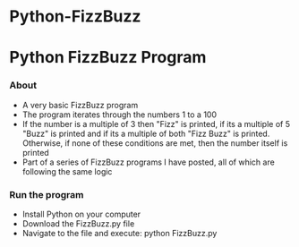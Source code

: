 # Python-FizzBuzz

# Python FizzBuzz Program

### About

- A very basic FizzBuzz program
- The program iterates through the numbers 1 to a 100
- If the number is a multiple of 3 then "Fizz" is printed, if its a multiple of 5 "Buzz" is printed and if its a multiple of both "Fizz Buzz" is printed. Otherwise, if none of these conditions are met, then the number itself is printed
- Part of a series of FizzBuzz programs I have posted, all of which are following the same logic

### Run the program

- Install Python on your computer
- Download the FizzBuzz.py file
- Navigate to the file and execute: python FizzBuzz.py
